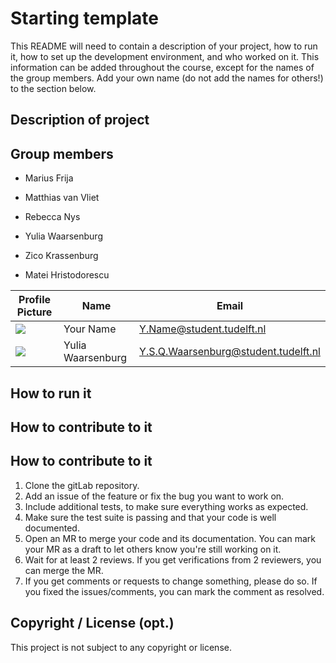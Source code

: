 # Starting template

This README will need to contain a description of your project, how to run it, how to set up the development environment, and who worked on it.
This information can be added throughout the course, except for the names of the group members.
Add your own name (do not add the names for others!) to the section below.

## Description of project

## Group members
- Marius Frija

- Matthias van Vliet

- Rebecca Nys

- Yulia Waarsenburg

- Zico Krassenburg

- Matei Hristodorescu

| Profile Picture | Name | Email |
|---|---|---|
| ![](https://eu.ui-avatars.com/api/?name=OOPP&length=4&size=50&color=DDD&background=777&font-size=0.325) | Your Name | Y.Name@student.tudelft.nl |
| ![](https://eu.ui-avatars.com/api/?name=OOPP&length=4&size=50&color=DDD&background=777&font-size=0.325) | Yulia Waarsenburg | Y.S.Q.Waarsenburg@student.tudelft.nl |


<!-- Instructions (remove once assignment has been completed -->
<!-- - Add (only!) your own name to the table above (use Markdown formatting) -->
<!-- - Mention your *student* email address -->
<!-- - Preferably add a recognizable photo, otherwise add your GitLab photo -->
<!-- - (please make sure the photos have the same size) --> 

## How to run it

## How to contribute to it
## How to contribute to it
1. Clone the gitLab repository.
2. Add an issue of the feature or fix the bug you want to work on.
3. Include additional tests, to make sure everything works as expected.
4. Make sure the test suite is passing and that your code is well documented.
5. Open an MR to merge your code and its documentation. You can mark your MR as a draft to let others know you're still working on it.
6. Wait for at least 2 reviews. If you get verifications from 2 reviewers, you can merge the MR.
7. If you get comments or requests to change something, please do so. If you fixed the issues/comments, you can mark the comment as resolved.

## Copyright / License (opt.)
This project is not subject to any copyright or license.



